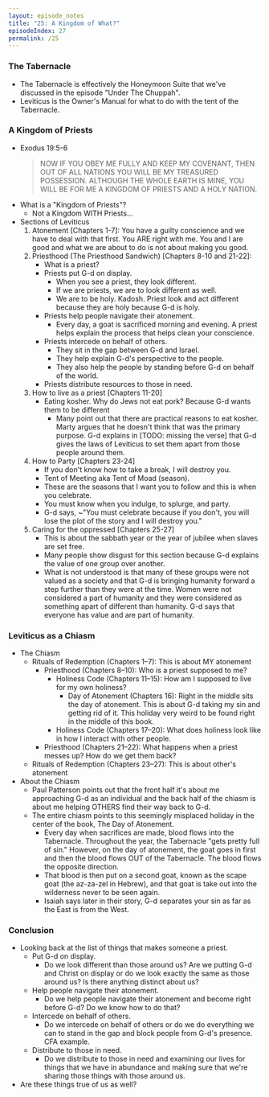 ```yaml
---
layout: episode_notes
title: "25: A Kingdom of What?"
episodeIndex: 27
permalink: /25
---
```

### The Tabernacle

- The Tabernacle is effectively the Honeymoon Suite that we've discussed in the episode "Under The Chuppah".
- Leviticus is the Owner's Manual for what to do with the tent of the Tabernacle.

### A Kingdom of Priests

- Exodus 19:5-6
  > NOW IF YOU OBEY ME FULLY AND KEEP MY COVENANT, THEN OUT OF ALL NATIONS YOU WILL BE MY TREASURED POSSESSION. ALTHOUGH THE WHOLE EARTH IS MINE, YOU WILL BE FOR ME A KINGDOM OF PRIESTS AND A HOLY NATION.
- What is a "Kingdom of Priests"?
  - Not a Kingdom WITH Priests...
- Sections of Leviticus
  1. Atonement [Chapters 1-7]: You have a guilty conscience and we have to deal with that first. You ARE right with me. You and I are good and what we are about to do is not about making you good.
  2. Priesthood (The Priesthood Sandwich) [Chapters 8-10 and 21-22]:
     - What is a priest?
     - Priests put G-d on display.
       - When you see a priest, they look different.
       - If we are priests, we are to look different as well.
       - We are to be holy. Kadosh. Priest look and act different because they are holy because G-d is holy.
     - Priests help people navigate their atonement.
       - Every day, a goat is sacrificed morning and evening. A priest helps explain the process that helps clean your conscience.
     - Priests intercede on behalf of others.
       - They sit in the gap between G-d and Israel.
       - They help explain G-d's perspective to the people.
       - They also help the people by standing before G-d on behalf of the world.
     - Priests distribute resources to those in need.
  3. How to live as a priest [Chapters 11-20]
     - Eating kosher. Why do Jews not eat pork? Because G-d wants them to be different
       - Many point out that there are practical reasons to eat kosher. Marty argues that he doesn't think that was the primary purpose. G-d explains in [TODO: missing the verse] that G-d gives the laws of Leviticus to set them apart from those people around them.
  4. How to Party [Chapters 23-24]
     - If you don't know how to take a break, I will destroy you.
     - Tent of Meeting aka Tent of Moad (season).
     - These are the seasons that I want you to follow and this is when you celebrate.
     - You must know when you indulge, to splurge, and party.
     - G-d says, ~"You must celebrate because if you don't, you will lose the plot of the story and I will destroy you."
  5. Caring for the oppressed [Chapters 25-27]
     - This is about the sabbath year or the year of jubilee when slaves are set free.
     - Many people show disgust for this section because G-d explains the value of one group over another.
     - What is not understood is that many of these groups were not valued as a society and that G-d is bringing humanity forward a step further than they were at the time. Women were not considered a part of humanity and they were considered as something apart of different than humanity. G-d says that everyone has value and are part of humanity.

### Leviticus as a Chiasm

- The Chiasm
  - Rituals of Redemption (Chapters 1–7): This is about MY atonement
    - Priesthood (Chapters 8–10): Who is a priest supposed to me?
      - Holiness Code (Chapters 11–15): How am I supposed to live for my own holiness?
        - Day of Atonement (Chapters 16): Right in the middle sits the day of atonement. This is about G-d taking my sin and getting rid of it. This holiday very weird to be found right in the middle of this book.
      - Holiness Code (Chapters 17–20): What does holiness look like in how I interact with other people.
    - Priesthood (Chapters 21–22): What happens when a priest messes up? How do we get them back?
  - Rituals of Redemption (Chapters 23–27): This is about other's atonement
- About the Chiasm
  - Paul Patterson points out that the front half it's about me approaching G-d as an individual and the back half of the chiasm is about me helping OTHERS find their way back to G-d.
  - The entire chiasm points to this seemingly misplaced holiday in the center of the book, The Day of Atonement.
    - Every day when sacrifices are made, blood flows into the Tabernacle. Throughout the year, the Tabernacle "gets pretty full of sin." However, on the day of atonement, the goat goes in first and then the blood flows OUT of the Tabernacle. The blood flows the opposite direction.
    - That blood is then put on a second goat, known as the scape goat (the az-za-zel in Hebrew), and that goat is take out into the wilderness never to be seen again.
    - Isaiah says later in their story, G-d separates your sin as far as the East is from the West.

### Conclusion

- Looking back at the list of things that makes someone a priest.
  - Put G-d on display.
    - Do we look different than those around us? Are we putting G-d and Christ on display or do we look exactly the same as those around us? Is there anything distinct about us?
  - Help people navigate their atonement.
    - Do we help people navigate their atonement and become right before G-d? Do we know how to do that?
  - Intercede on behalf of others.
    - Do we intercede on behalf of others or do we do everything we can to stand in the gap and block people from G-d's presence. CFA example.
  - Distribute to those in need.
    - Do we distribute to those in need and examining our lives for things that we have in abundance and making sure that we're sharing those things with those around us.
- Are these things true of us as well?
